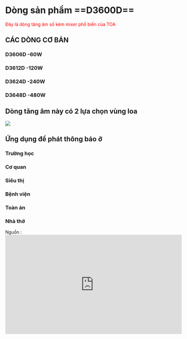 
# **Dòng sản phẩm ==D3600D==** 

 <font color="#ff0000">Đây là dòng tăng âm số kèm mixer phổ biến của TOA</font>
## CÁC DÒNG CƠ BẢN
###  D3606D -60W
###  D3612D -120W
### D3624D -240W
### D3648D -480W

## Dòng tăng âm này có 2 lựa chọn vùng loa 
![](https://i.imgur.com/TcBwsUS.png)


## Ứng dụng để phát thông báo ở 
### Trường học
### Cơ quan
### Siêu thị
### Bệnh viện
### Toàn án
### Nhà thờ



Nguồn : <iframe width="560" height="315" src="https://www.youtube.com/embed/0EBFNInINZc?si=9w29f_xkd029nrPx" title="YouTube video player" frameborder="0" allow="accelerometer; autoplay; clipboard-write; encrypted-media; gyroscope; picture-in-picture; web-share" referrerpolicy="strict-origin-when-cross-origin" allowfullscreen></iframe>